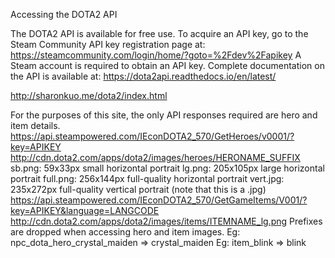 Accessing the DOTA2 API

The DOTA2 API is available for free use. To acquire an API key, go to the Steam Community API key registration page at: https://steamcommunity.com/login/home/?goto=%2Fdev%2Fapikey
A Steam account is required to obtain an API key.
Complete documentation on the API is available at: https://dota2api.readthedocs.io/en/latest/

http://sharonkuo.me/dota2/index.html

For the purposes of this site, the only API responses required are hero and item details.
https://api.steampowered.com/IEconDOTA2_570/GetHeroes/v0001/?key=APIKEY
http://cdn.dota2.com/apps/dota2/images/heroes/HERONAME_SUFFIX
sb.png: 59x33px small horizontal portrait
lg.png: 205x105px large horizontal portrait
full.png: 256x144px full-quality horizontal portrait
vert.jpg: 235x272px full-quality vertical portrait (note that this is a .jpg)
https://api.steampowered.com/IEconDOTA2_570/GetGameItems/V001/?key=APIKEY&language=LANGCODE
http://cdn.dota2.com/apps/dota2/images/items/ITEMNAME_lg.png
Prefixes are dropped when accessing hero and item images.
Eg: npc_dota_hero_crystal_maiden => crystal_maiden
Eg: item_blink => blink
